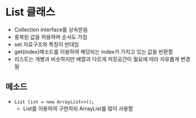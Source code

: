 List 클래스
============
* Collection interface를 상속받음
* 중복된 값을 허용하며 순서도 가짐
* set 자료구조와 특징이 반대임
*  get(index)메소드를 이용하여 해당되는 index가 가지고 있는 값을 반환함   
* 리스트는 개병과 비슷하지만 배열과 다르게 저장공간이 필요에 따라 자유롭게 변경됨   

메소드
-------
* <code>List<String> list = new ArrayList<>();</code> 
  * List를 이용하여 구현하되 ArrayList를 많이 사용함
